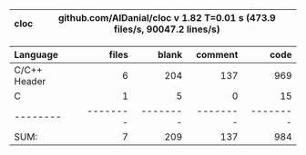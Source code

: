 cloc|github.com/AlDanial/cloc v 1.82  T=0.01 s (473.9 files/s, 90047.2 lines/s)
--- | ---

Language|files|blank|comment|code
:-------|-------:|-------:|-------:|-------:
C/C++ Header|6|204|137|969
C|1|5|0|15
--------|--------|--------|--------|--------
SUM:|7|209|137|984
